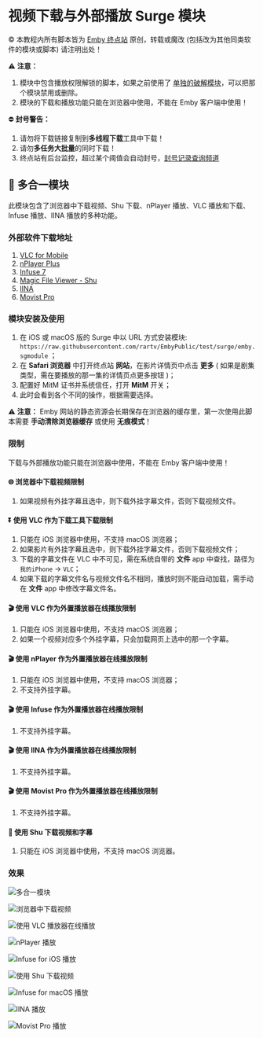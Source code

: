# 视频下载与外部播放 Surge 模块

© 本教程内所有脚本皆为 [Emby 终点站](https://t.me/EmbyPublic) 原创，转载或魔改 (包括改为其他同类软件的模块或脚本) 请注明出处！

⚠️ **注意：**

1. 模块中包含播放权限解锁的脚本，如果之前使用了 [单独的破解模块](https://embywiki.911997.xyz/use-on-various-devices/use-on-ios/use-official-client/crack-with-surge.html)，可以把那个模块禁用或删除。
2. 模块的下载和播放功能只能在浏览器中使用，不能在 Emby 客户端中使用！

⛔️ **封号警告：**

1. 请勿将下载链接复制到**多线程下载**工具中下载！
2. 请勿**多任务大批量**的同时下载！
3. 终点站有后台监控，超过某个阈值会自动封号，[封号记录查询频道](https://t.me/joinchat/U7M2tqH3NKErZmP_)

## 🙏 多合一模块

此模块包含了浏览器中下载视频、Shu 下载、nPlayer 播放、VLC 播放和下载、Infuse 播放、IINA 播放的多种功能。

### 外部软件下载地址

1. [VLC for Mobile](https://itunes.apple.com/app/id650377962)
2. [nPlayer Plus](https://itunes.apple.com/app/id539397400)
3. [Infuse 7](https://itunes.apple.com/app/id1136220934)
4. [Magic File Viewer - Shu](https://itunes.apple.com/app/id1282297037)
5. [IINA](https://iina.io)
6. [Movist Pro](https://movistprime.com)

### 模块安装及使用

1. 在 iOS 或 macOS 版的 Surge 中以 URL 方式安装模块: `https://raw.githubusercontent.com/rartv/EmbyPublic/test/surge/emby.sgmodule` ；
2. 在 **Safari 浏览器** 中打开终点站 **网站**，在影片详情页中点击 **更多** ( 如果是剧集类型，需在要播放的那一集的详情页点更多按钮 )；
3. 配置好 MitM 证书并系统信任，打开 **MitM** 开关；
4. 此时会看到各个不同的操作，根据需要选择。

⚠️ **注意：** Emby 网站的静态资源会长期保存在浏览器的缓存里，第一次使用此脚本需要 **手动清除浏览器缓存** 或使用 **无痕模式**！

### 限制

下载与外部播放功能只能在浏览器中使用，不能在 Emby 客户端中使用！

#### 🌐 浏览器中下载视频限制

1. 如果视频有外挂字幕且选中，则下载外挂字幕文件，否则下载视频文件。

#### ⏬ 使用 VLC 作为下载工具下载限制

1. 只能在 iOS 浏览器中使用，不支持 macOS 浏览器；
2. 如果影片有外挂字幕且选中，则下载外挂字幕文件，否则下载视频文件；
3. 下载的字幕文件在 VLC 中不可见，需在系统自带的 **文件** app 中查找，路径为 `我的iPhone` -> `VLC`；
4. 如果下载的字幕文件名与视频文件名不相同，播放时则不能自动加载，需手动在 **文件** app 中修改字幕文件名。

#### 🎬 使用 VLC 作为外置播放器在线播放限制

1. 只能在 iOS 浏览器中使用，不支持 macOS 浏览器；
2. 如果一个视频对应多个外挂字幕，只会加载网页上选中的那一个字幕。

#### 🎬 使用 nPlayer 作为外置播放器在线播放限制

1. 只能在 iOS 浏览器中使用，不支持 macOS 浏览器；
2. 不支持外挂字幕。

#### 🎬 使用 Infuse 作为外置播放器在线播放限制

1. 不支持外挂字幕。

#### 🎬 使用 IINA 作为外置播放器在线播放限制

1. 不支持外挂字幕。

#### 🎬 使用 Movist Pro 作为外置播放器在线播放限制

1. 不支持外挂字幕。

#### 📖 使用 Shu 下载视频和字幕

1. 只能在 iOS 浏览器中使用，不支持 macOS 浏览器。

### 效果

![多合一模块](https://raw.githubusercontent.com/tingv/image/Shortcuts/2021/9/27/IMG_6251_023536.jpeg)

![浏览器中下载视频](https://raw.githubusercontent.com/tingv/image/Shortcuts/2021/8/19/D41B9DC0-E715-4C98-B6BB-BBADC456BDA7_162833.jpeg)

![使用 VLC 播放器在线播放](https://raw.githubusercontent.com/tingv/image/Shortcuts/2021/8/19/A1B7ACE3-72AD-4C27-96FB-B1D4A847FA73_162248.jpeg)

![nPlayer 播放](https://raw.githubusercontent.com/tingv/image/Shortcuts/2021/8/28/4CC03724-FC3D-4C27-9BC4-F33DCC9AFE53_075200.jpeg)

![Infuse for iOS 播放](https://raw.githubusercontent.com/tingv/image/Shortcuts/2021/8/28/5CC95C99-62BB-4C67-BCD9-6413121AD4B2_075140.jpeg)

![使用 Shu 下载视频](https://raw.githubusercontent.com/tingv/image/Shortcuts/2021/8/19/49688D2F-2147-4D4D-A89D-2D299BCF92DB_162230.jpeg)

![Infuse for macOS 播放](https://raw.githubusercontent.com/tingv/image/Shortcuts/2021/9/27/CC8939D0-441F-4C12-9DC6-F074F6A5326A_023203.jpeg)

![IINA 播放](https://raw.githubusercontent.com/tingv/image/Shortcuts/2021/9/27/FA5F29A7-C87E-48BA-AD2A-2A6FFCB03CB6_022626.jpeg)

![Movist Pro 播放](https://raw.githubusercontent.com/tingv/image/Shortcuts/2021/10/9/8D17192C-A196-41A4-A790-D70C74F7CC0D_201215.jpeg)
